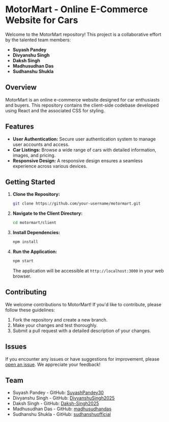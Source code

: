# MotorMart - Online E-Commerce Website for Cars

Welcome to the MotorMart repository! This project is a collaborative effort by the talented team members:

- **Suyash Pandey**
- **Divyanshu Singh**
- **Daksh Singh**
- **Madhusudhan Das**
- **Sudhanshu Shukla**

## Overview

MotorMart is an online e-commerce website designed for car enthusiasts and buyers. This repository contains the client-side codebase developed using React and the associated CSS for styling.

## Features

- **User Authentication:** Secure user authentication system to manage user accounts and access.
- **Car Listings:** Browse a wide range of cars with detailed information, images, and pricing.
- **Responsive Design:** A responsive design ensures a seamless experience across various devices.

## Getting Started

1. **Clone the Repository:**
   ```bash
   git clone https://github.com/your-username/motormart.git
   ```

2. **Navigate to the Client Directory:**
   ```bash
   cd motormart/client
   ```

3. **Install Dependencies:**
   ```bash
   npm install
   ```

4. **Run the Application:**
   ```bash
   npm start
   ```

   The application will be accessible at `http://localhost:3000` in your web browser.

## Contributing

We welcome contributions to MotorMart! If you'd like to contribute, please follow these guidelines:

1. Fork the repository and create a new branch.
2. Make your changes and test thoroughly.
3. Submit a pull request with a detailed description of your changes.

## Issues

If you encounter any issues or have suggestions for improvement, please [open an issue](https://github.com/your-username/motormart/issues). We appreciate your feedback!

## Team

- Suyash Pandey - GitHub: [SuyashPandey30](https://github.com/SuyashPandey30)
- Divyanshu Singh - GitHub: [DivyanshuSingh2025](https://github.com/DivyanshuSingh2025)
- Daksh Singh - GitHub: [Daksh-Singh2025](https://github.com/Daksh-Singh2025)
- Madhusudhan Das - GitHub: [madhusudhandas](https://github.com/madhusudhandas)
- Sudhanshu Shukla - GitHub: [sudhanshuofficial](https://github.com/sudhanshuofficial)

